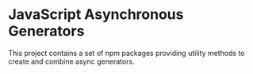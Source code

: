 # JavaScript Asynchronous Generators

This project contains a set of npm packages providing utility methods
to create and combine async generators. 
